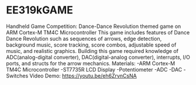 # EE319kGAME
Handheld Game Competition: Dance-Dance Revolution themed game on ARM Cortex-M TM4C Microcontroller
This game includes features of Dance Dance Revolution such as sequences of arrows, edge detection, background music, score tracking, 
score combos, adjustable speed of music, and realistic graphics. 
Building this game required knowledge of ADC(analog-digital converter), DAC(digital-analog converter), interrupts, I/O ports, and structs
for the arrow mechanics.
Materials:
-ARM Cortex-M TM4C Microcontroller
-ST7735R LCD Display
-Potentiometer
-ADC
-DAC
-Switches
Video Demo: https://youtu.be/eh6ZrvnCsNA
